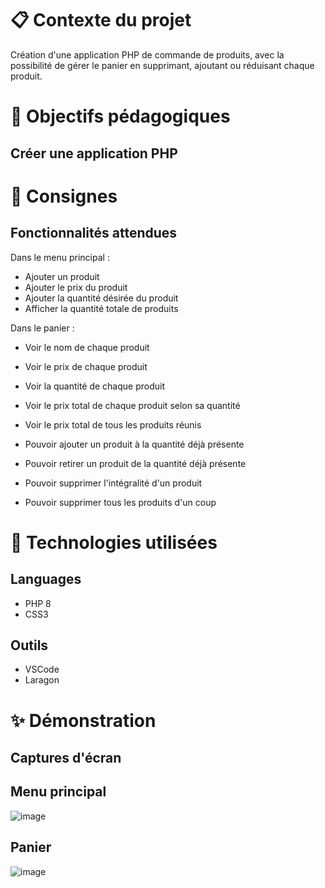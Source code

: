 <h1>📋 Contexte du projet</h1>
Création d'une application PHP de commande de produits, avec la possibilité de gérer le panier en supprimant, ajoutant ou réduisant chaque produit.

<h1>🎯 Objectifs pédagogiques</h1>
<h2>Créer une application PHP</h2>

<h1>📝 Consignes</h1>
<h2>Fonctionnalités attendues</h2>

Dans le menu principal :

- Ajouter un produit
- Ajouter le prix du produit
- Ajouter la quantité désirée du produit
- Afficher la quantité totale de produits

Dans le panier :

- Voir le nom de chaque produit

- Voir le prix de chaque produit

- Voir la quantité de chaque produit

- Voir le prix total de chaque produit selon sa quantité

- Voir le prix total de tous les produits réunis

- Pouvoir ajouter un produit à la quantité déjà présente

- Pouvoir retirer un produit de la quantité déjà présente

- Pouvoir supprimer l'intégralité d'un produit

- Pouvoir supprimer tous les produits d'un coup


<h1>🔧 Technologies utilisées</h1>

<h2>Languages</h2>

  - PHP 8
  - CSS3

<h2>Outils</h2>

- VSCode
- Laragon

<h1>✨ Démonstration</h1>
<h2>Captures d'écran</h2>

<h2>Menu principal</h2>

![image](https://github.com/user-attachments/assets/2090c4aa-239f-4e5e-9791-46811af00165)

<h2>Panier</h2>

![image](https://github.com/user-attachments/assets/46768625-b3bd-4558-aa86-4d72a69a5a7b)



